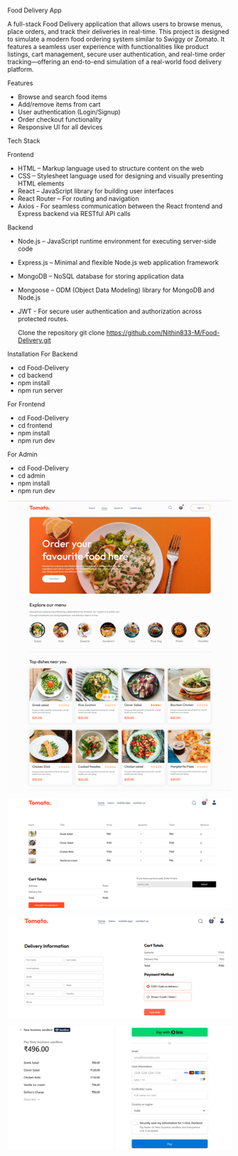 Food Delivery App

A full-stack Food Delivery application that allows users to browse menus, place orders, and track their deliveries in real-time. This project is designed to simulate a modern food ordering system similar to Swiggy or Zomato. It features a seamless user experience with functionalities like product listings, cart management, secure user authentication, and real-time order tracking—offering an end-to-end simulation of a real-world food delivery platform.

Features
-  Browse and search food items
-  Add/remove items from cart
-  User authentication (Login/Signup)
-  Order checkout functionality
-  Responsive UI for all devices

 Tech Stack
 
  Frontend
- HTML – Markup language used to structure content on the web
- CSS – Stylesheet language used for designing and visually presenting HTML elements
- React – JavaScript library for building user interfaces
- React Router – For routing and navigation
- Axios - For seamless communication between the React frontend and Express backend via RESTful API calls

 Backend
- Node.js – JavaScript runtime environment for executing server-side code
- Express.js – Minimal and flexible Node.js web application framework
- MongoDB – NoSQL database for storing application data
- Mongoose – ODM (Object Data Modeling) library for MongoDB and Node.js
- JWT - For secure user authentication and authorization across protected routes.

  Clone the repository
git clone https://github.com/Nithin833-M/Food-Delivery.git

Installation
For Backend
- cd Food-Delivery
- cd backend
- npm install
- npm run server

For Frontend
- cd Food-Delivery
- cd frontend
- npm install
- npm run dev

For Admin
- cd Food-Delivery
- cd admin
- npm install
- npm run dev

![image alt](https://github.com/Nithin833-M/Food-Delivery/blob/af5098fb4a5dcdd9ef37c8fe3dc6b67114fb7363/Screenshot%202025-05-17%20171950.png)

![image alt](https://github.com/Nithin833-M/Food-Delivery/blob/af5098fb4a5dcdd9ef37c8fe3dc6b67114fb7363/Screenshot%202025-05-17%20172153.png)

![image alt](https://github.com/Nithin833-M/Food-Delivery/blob/af5098fb4a5dcdd9ef37c8fe3dc6b67114fb7363/Screenshot%202025-05-17%20172415.png)

![image alt](https://github.com/Nithin833-M/Food-Delivery/blob/af5098fb4a5dcdd9ef37c8fe3dc6b67114fb7363/Screenshot%202025-05-17%20172317.png)
